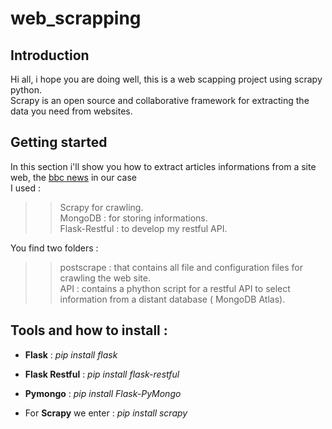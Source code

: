 # web_scrapping

## Introduction
Hi all, i hope you are doing well, this is a web scapping project using scrapy python. </br>
Scrapy is an open source and collaborative framework for extracting the data you need from websites.

## Getting started

In this section i'll show you how to extract articles informations from a site web, the [bbc news](https://www.bbc.com/news) in our case </br>
I used : </br>
>> Scrapy for crawling.</br>
>> MongoDB : for storing informations.</br>
>> Flask-Restful : to develop my restful API.</br>

You find two folders : </br>
 >> postscrape : that contains all file and configuration files for crawling the web site.</br>
 >> API : contains a phython script for a restful API to select information from a distant database ( MongoDB Atlas).</br>
 
 ## Tools and how to install  :

* **Flask** : *pip install flask*
* **Flask Restful** : *pip install flask-restful*
* **Pymongo** :   *pip install Flask-PyMongo*

* For **Scrapy** we enter :  *pip install scrapy*
 
